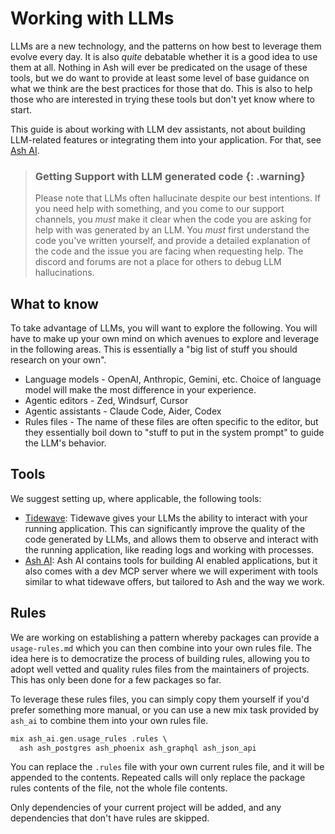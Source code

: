 # Working with LLMs

LLMs are a new technology, and the patterns on how best to leverage them evolve every day. It is also *quite* debatable whether it is a good idea to use them at all. Nothing in Ash will ever be predicated on the usage of these tools, but we do want to provide at least some level of base guidance on what we think are the best practices for those that do. This is also to help those who are interested in trying these tools but don't yet know where to start.

This guide is about working with LLM dev assistants, not about building LLM-related features or integrating them into your application. For that, see [Ash AI](https://hexdocs.pm/ash_ai).

> ### Getting Support with LLM generated code {: .warning}
>
> Please note that LLMs often hallucinate despite our best intentions. If you need help with something, and you come to our support channels, you *must* make it clear when the code you are asking for help with was generated by an LLM. You *must* first understand the code you've written yourself, and provide a detailed explanation of the code and the issue you are facing when requesting help. The discord and forums are not a place for others to debug LLM hallucinations.

## What to know

To take advantage of LLMs, you will want to explore the following. You will have to make up your own mind on which avenues to explore and leverage in the following areas. This is essentially a "big list of stuff you should research on your own".

- Language models - OpenAI, Anthropic, Gemini, etc. Choice of language model will make the most difference in your experience.
- Agentic editors - Zed, Windsurf, Cursor
- Agentic assistants - Claude Code, Aider, Codex
- Rules files - The name of these files are often specific to the editor, but they essentially boil down to "stuff to put in the system prompt" to guide the LLM's behavior.

## Tools

We suggest setting up, where applicable, the following tools:

- [Tidewave](https://tidewave.ai): Tidewave gives your LLMs the ability to interact with your running application. This can significantly improve the quality of the code generated by LLMs, and allows them to observe and interact with the running application, like reading logs and working with processes.
- [Ash AI](https://hexdocs.pm/ash_ai): Ash AI contains tools for building AI enabled applications, but it also comes with a dev MCP server where we will experiment with tools similar to what tidewave offers, but tailored to Ash and the way we work.

## Rules

We are working on establishing a pattern whereby packages can provide a `usage-rules.md` which you can then combine into your own rules file. The idea here is to democratize the process of building rules, allowing you to adopt well vetted and quality rules files from the maintainers of projects. This has only been done for a few packages so far.

To leverage these rules files, you can simply copy them yourself if you'd prefer something more manual, or you can use a new mix task provided by `ash_ai` to combine them into your own rules file.

```elixir
mix ash_ai.gen.usage_rules .rules \
  ash ash_postgres ash_phoenix ash_graphql ash_json_api
```

You can replace the `.rules` file with your own current rules file, and it will be appended to the contents. Repeated calls will only replace the package rules contents of the file, not the whole file contents.

Only dependencies of your current project will be added, and any dependencies that don't have rules are skipped.
